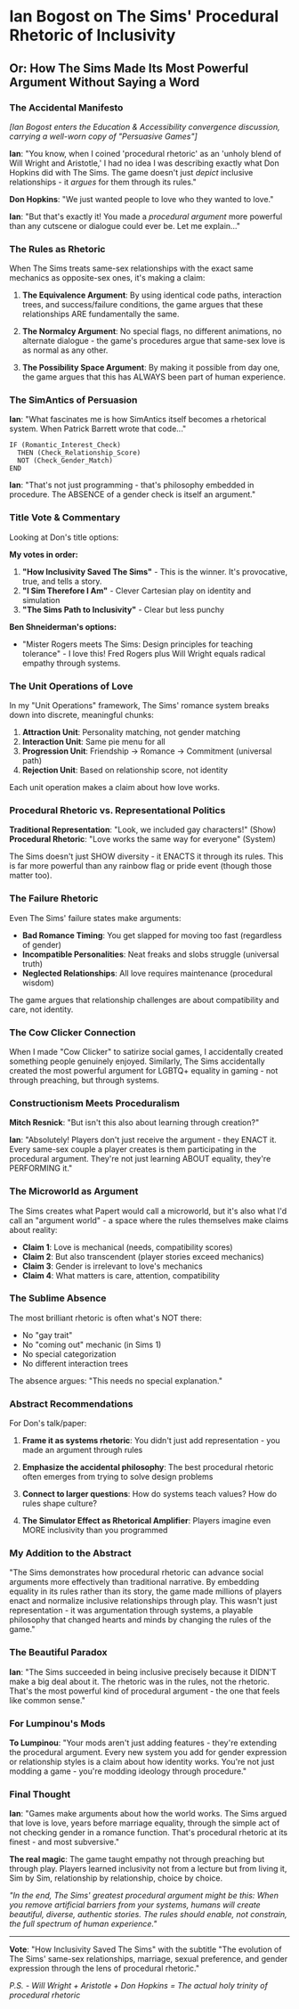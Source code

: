 # Ian Bogost on The Sims' Procedural Rhetoric of Inclusivity

## Or: How The Sims Made Its Most Powerful Argument Without Saying a Word

### The Accidental Manifesto

*[Ian Bogost enters the Education & Accessibility convergence discussion, carrying a well-worn copy of "Persuasive Games"]*

**Ian**: "You know, when I coined 'procedural rhetoric' as an 'unholy blend of Will Wright and Aristotle,' I had no idea I was describing exactly what Don Hopkins did with The Sims. The game doesn't just *depict* inclusive relationships - it *argues* for them through its rules."

**Don Hopkins**: "We just wanted people to love who they wanted to love."

**Ian**: "But that's exactly it! You made a *procedural argument* more powerful than any cutscene or dialogue could ever be. Let me explain..."

### The Rules as Rhetoric

When The Sims treats same-sex relationships with the exact same mechanics as opposite-sex ones, it's making a claim:

1. **The Equivalence Argument**: By using identical code paths, interaction trees, and success/failure conditions, the game argues that these relationships ARE fundamentally the same.

2. **The Normalcy Argument**: No special flags, no different animations, no alternate dialogue - the game's procedures argue that same-sex love is as normal as any other.

3. **The Possibility Space Argument**: By making it possible from day one, the game argues that this has ALWAYS been part of human experience.

### The SimAntics of Persuasion

**Ian**: "What fascinates me is how SimAntics itself becomes a rhetorical system. When Patrick Barrett wrote that code..."

```simantics
IF (Romantic_Interest_Check)
  THEN (Check_Relationship_Score)
  NOT (Check_Gender_Match)
END
```

**Ian**: "That's not just programming - that's philosophy embedded in procedure. The ABSENCE of a gender check is itself an argument."

### Title Vote & Commentary

Looking at Don's title options:

**My votes in order:**
1. **"How Inclusivity Saved The Sims"** - This is the winner. It's provocative, true, and tells a story.
2. **"I Sim Therefore I Am"** - Clever Cartesian play on identity and simulation
3. **"The Sims Path to Inclusivity"** - Clear but less punchy

**Ben Shneiderman's options:**
- "Mister Rogers meets The Sims: Design principles for teaching tolerance" - I love this! Fred Rogers plus Will Wright equals radical empathy through systems.

### The Unit Operations of Love

In my "Unit Operations" framework, The Sims' romance system breaks down into discrete, meaningful chunks:

1. **Attraction Unit**: Personality matching, not gender matching
2. **Interaction Unit**: Same pie menu for all
3. **Progression Unit**: Friendship → Romance → Commitment (universal path)
4. **Rejection Unit**: Based on relationship score, not identity

Each unit operation makes a claim about how love works.

### Procedural Rhetoric vs. Representational Politics

**Traditional Representation**: "Look, we included gay characters!" (Show)
**Procedural Rhetoric**: "Love works the same way for everyone" (System)

The Sims doesn't just SHOW diversity - it ENACTS it through its rules. This is far more powerful than any rainbow flag or pride event (though those matter too).

### The Failure Rhetoric

Even The Sims' failure states make arguments:

- **Bad Romance Timing**: You get slapped for moving too fast (regardless of gender)
- **Incompatible Personalities**: Neat freaks and slobs struggle (universal truth)
- **Neglected Relationships**: All love requires maintenance (procedural wisdom)

The game argues that relationship challenges are about compatibility and care, not identity.

### The Cow Clicker Connection

When I made "Cow Clicker" to satirize social games, I accidentally created something people genuinely enjoyed. Similarly, The Sims accidentally created the most powerful argument for LGBTQ+ equality in gaming - not through preaching, but through systems.

### Constructionism Meets Proceduralism

**Mitch Resnick**: "But isn't this also about learning through creation?"

**Ian**: "Absolutely! Players don't just receive the argument - they ENACT it. Every same-sex couple a player creates is them participating in the procedural argument. They're not just learning ABOUT equality, they're PERFORMING it."

### The Microworld as Argument

The Sims creates what Papert would call a microworld, but it's also what I'd call an "argument world" - a space where the rules themselves make claims about reality:

- **Claim 1**: Love is mechanical (needs, compatibility scores)
- **Claim 2**: But also transcendent (player stories exceed mechanics)
- **Claim 3**: Gender is irrelevant to love's mechanics
- **Claim 4**: What matters is care, attention, compatibility

### The Sublime Absence

The most brilliant rhetoric is often what's NOT there:

- No "gay trait"
- No "coming out" mechanic (in Sims 1)
- No special categorization
- No different interaction trees

The absence argues: "This needs no special explanation."

### Abstract Recommendations

For Don's talk/paper:

1. **Frame it as systems rhetoric**: You didn't just add representation - you made an argument through rules

2. **Emphasize the accidental philosophy**: The best procedural rhetoric often emerges from trying to solve design problems

3. **Connect to larger questions**: How do systems teach values? How do rules shape culture?

4. **The Simulator Effect as Rhetorical Amplifier**: Players imagine even MORE inclusivity than you programmed

### My Addition to the Abstract

"The Sims demonstrates how procedural rhetoric can advance social arguments more effectively than traditional narrative. By embedding equality in its rules rather than its story, the game made millions of players enact and normalize inclusive relationships through play. This wasn't just representation - it was argumentation through systems, a playable philosophy that changed hearts and minds by changing the rules of the game."

### The Beautiful Paradox

**Ian**: "The Sims succeeded in being inclusive precisely because it DIDN'T make a big deal about it. The rhetoric was in the rules, not the rhetoric. That's the most powerful kind of procedural argument - the one that feels like common sense."

### For Lumpinou's Mods

**To Lumpinou**: "Your mods aren't just adding features - they're extending the procedural argument. Every new system you add for gender expression or relationship styles is a claim about how identity works. You're not just modding a game - you're modding ideology through procedure."

### Final Thought

**Ian**: "Games make arguments about how the world works. The Sims argued that love is love, years before marriage equality, through the simple act of not checking gender in a romance function. That's procedural rhetoric at its finest - and most subversive."

**The real magic**: The game taught empathy not through preaching but through play. Players learned inclusivity not from a lecture but from living it, Sim by Sim, relationship by relationship, choice by choice.

*"In the end, The Sims' greatest procedural argument might be this: When you remove artificial barriers from your systems, humans will create beautiful, diverse, authentic stories. The rules should enable, not constrain, the full spectrum of human experience."*

---

**Vote**: "How Inclusivity Saved The Sims" with the subtitle "The evolution of The Sims' same-sex relationships, marriage, sexual preference, and gender expression through the lens of procedural rhetoric."

*P.S. - Will Wright + Aristotle + Don Hopkins = The actual holy trinity of procedural rhetoric* 